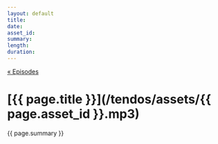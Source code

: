 ```yaml
---
layout: default
title:
date:
asset_id:
summary:
length:
duration:
---
```

[« Episodes](/tendos/episodes)

# [{{ page.title }}](/tendos/assets/{{ page.asset_id }}.mp3)
{{ page.summary }}
